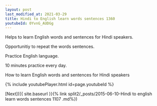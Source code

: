 ```yaml
---
layout: post
last_modified_at: 2021-03-29
title: Hindi to English learn words sentences 1360 
youtubeId: 0YvnG_AUDGg
---
```

 
 
Helps to learn English words and sentences for Hindi speakers.

Opportunitiy to repeat the words sentences. 

Practice English language. 
 
10 minutes practice every day. 
 
How to learn English words and sentences for Hindi speakers 
 
{% include youtubePlayer.html id=page.youtubeId %}
 
 
[Next]({{ site.baseurl }}{% link  split2/_posts/2015-06-10-Hindi to english learn words sentences 1107 .md%})
 
